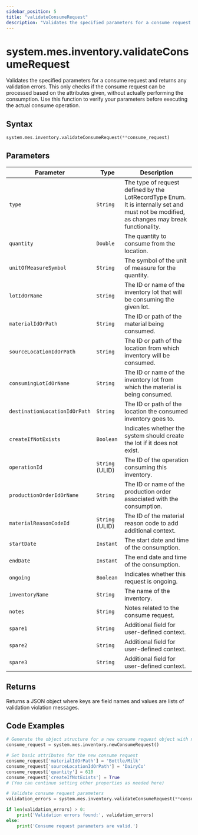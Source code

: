 ```yaml
---
sidebar_position: 5
title: "validateConsumeRequest"
description: "Validates the specified parameters for a consume request and returns any validation errors."
---
```


# system.mes.inventory.validateConsumeRequest

Validates the specified parameters for a consume request and returns any validation errors. This only checks if the consume request can be processed based on the attributes given, without actually performing the consumption. Use this function to verify your parameters before executing the actual consume operation.

## Syntax

```python
system.mes.inventory.validateConsumeRequest(**consume_request)
```

## Parameters

| Parameter                     | Type            | Description                                                                                                                               |
| ----------------------------- | --------------- | ----------------------------------------------------------------------------------------------------------------------------------------- |
| `type`                        | `String`        | The type of request defined by the LotRecordType Enum. It is internally set and must not be modified, as changes may break functionality. |
| `quantity`                    | `Double`        | The quantity to consume from the location.                                                                                                |
| `unitOfMeasureSymbol`         | `String`        | The symbol of the unit of measure for the quantity.                                                                                       |
| `lotIdOrName`                 | `String`        | The ID or name of the inventory lot that will be consuming the given lot.                                                                 |
| `materialIdOrPath`            | `String`        | The ID or path of the material being consumed.                                                                                            |
| `sourceLocationIdOrPath`      | `String`        | The ID or path of the location from which inventory will be consumed.                                                                     |
| `consumingLotIdOrName`        | `String`        | The ID or name of the inventory lot from which the material is being consumed.                                                            |
| `destinationLocationIdOrPath` | `String`        | The ID or path of the location the consumed inventory goes to.                                                                            |
| `createIfNotExists`           | `Boolean`       | Indicates whether the system should create the lot if it does not exist.                                                                  |
| `operationId`                 | `String` (ULID) | The ID of the operation consuming this inventory.                                                                                         |
| `productionOrderIdOrName`     | `String`        | The ID or name of the production order associated with the consumption.                                                                   |
| `materialReasonCodeId`        | `String` (ULID) | The ID of the material reason code to add additional context.                                                                             |
| `startDate`                   | `Instant`       | The start date and time of the consumption.                                                                                               |
| `endDate`                     | `Instant`       | The end date and time of the consumption.                                                                                                 |
| `ongoing`                     | `Boolean`       | Indicates whether this request is ongoing.                                                                                                |
| `inventoryName`               | `String`        | The name of the inventory.                                                                                                                |
| `notes`                       | `String`        | Notes related to the consume request.                                                                                                     |
| `spare1`                      | `String`        | Additional field for user-defined context.                                                                                                |
| `spare2`                      | `String`        | Additional field for user-defined context.                                                                                                |
| `spare3`                      | `String`        | Additional field for user-defined context.                                                                                                |

## Returns

Returns a JSON object where keys are field names and values are lists of validation violation messages.

## Code Examples

```python
# Generate the object structure for a new consume request object with no initial arguments
consume_request = system.mes.inventory.newConsumeRequest()

# Set basic attributes for the new consume request
consume_request['materialIdOrPath'] = 'Bottle/Milk'
consume_request['sourceLocationIdOrPath'] = 'DairyCo'
consume_request['quantity'] = 610
consume_request['createIfNotExists'] = True
# (You can continue setting other properties as needed here)

# Validate consume request parameters
validation_errors = system.mes.inventory.validateConsumeRequest(**consume_request)

if len(validation_errors) > 0:
    print('Validation errors found:', validation_errors)
else:
    print('Consume request parameters are valid.')
```
